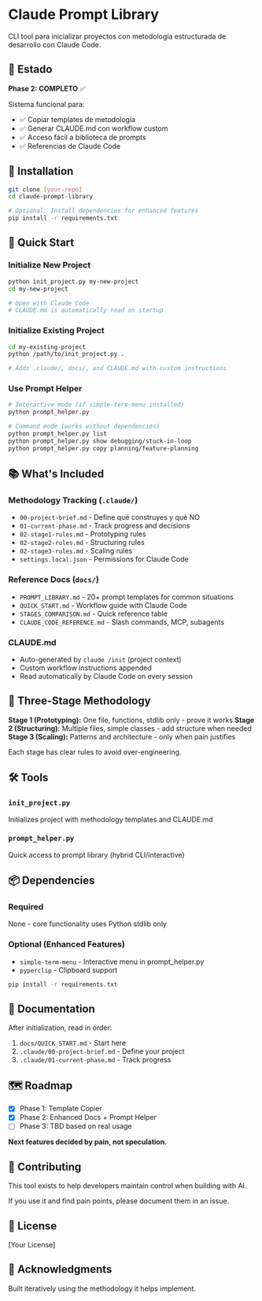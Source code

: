 # Claude Prompt Library

CLI tool para inicializar proyectos con metodología estructurada de desarrollo con Claude Code.

## 🎯 Estado

**Phase 2: COMPLETO** ✅

Sistema funcional para:
- ✅ Copiar templates de metodología
- ✅ Generar CLAUDE.md con workflow custom
- ✅ Acceso fácil a biblioteca de prompts
- ✅ Referencias de Claude Code

## 🚀 Installation
```bash
git clone [your-repo]
cd claude-prompt-library

# Optional: Install dependencies for enhanced features
pip install -r requirements.txt
```

## 📖 Quick Start

### Initialize New Project
```bash
python init_project.py my-new-project
cd my-new-project

# Open with Claude Code
# CLAUDE.md is automatically read on startup
```

### Initialize Existing Project
```bash
cd my-existing-project
python /path/to/init_project.py .

# Adds .claude/, docs/, and CLAUDE.md with custom instructions
```

### Use Prompt Helper
```bash
# Interactive mode (if simple-term-menu installed)
python prompt_helper.py

# Command mode (works without dependencies)
python prompt_helper.py list
python prompt_helper.py show debugging/stuck-in-loop
python prompt_helper.py copy planning/feature-planning
```

## 📚 What's Included

### Methodology Tracking (`.claude/`)
- `00-project-brief.md` - Define qué construyes y qué NO
- `01-current-phase.md` - Track progress and decisions
- `02-stage1-rules.md` - Prototyping rules
- `02-stage2-rules.md` - Structuring rules
- `02-stage3-rules.md` - Scaling rules
- `settings.local.json` - Permissions for Claude Code

### Reference Docs (`docs/`)
- `PROMPT_LIBRARY.md` - 20+ prompt templates for common situations
- `QUICK_START.md` - Workflow guide with Claude Code
- `STAGES_COMPARISON.md` - Quick reference table
- `CLAUDE_CODE_REFERENCE.md` - Slash commands, MCP, subagents

### CLAUDE.md
- Auto-generated by `claude /init` (project context)
- Custom workflow instructions appended
- Read automatically by Claude Code on every session

## 🎯 Three-Stage Methodology

**Stage 1 (Prototyping):** One file, functions, stdlib only - prove it works
**Stage 2 (Structuring):** Multiple files, simple classes - add structure when needed
**Stage 3 (Scaling):** Patterns and architecture - only when pain justifies

Each stage has clear rules to avoid over-engineering.

## 🛠️ Tools

### `init_project.py`
Initializes project with methodology templates and CLAUDE.md

### `prompt_helper.py`
Quick access to prompt library (hybrid CLI/interactive)

## 📦 Dependencies

### Required
None - core functionality uses Python stdlib only

### Optional (Enhanced Features)
- `simple-term-menu` - Interactive menu in prompt_helper.py
- `pyperclip` - Clipboard support
```bash
pip install -r requirements.txt
```

## 📖 Documentation

After initialization, read in order:
1. `docs/QUICK_START.md` - Start here
2. `.claude/00-project-brief.md` - Define your project
3. `.claude/01-current-phase.md` - Track progress

## 🗺️ Roadmap

- [x] Phase 1: Template Copier
- [x] Phase 2: Enhanced Docs + Prompt Helper
- [ ] Phase 3: TBD based on real usage

**Next features decided by pain, not speculation.**

## 🤝 Contributing

This tool exists to help developers maintain control when building with AI.

If you use it and find pain points, please document them in an issue.

## 📄 License

[Your License]

## 🙏 Acknowledgments

Built iteratively using the methodology it helps implement.